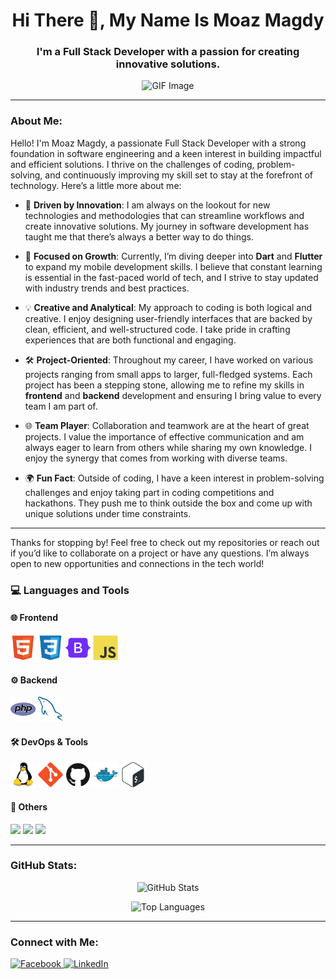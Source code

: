 <h1 align="center">Hi There 👋, My Name Is Moaz Magdy</h1>
<h3 align="center">I'm a Full Stack Developer with a passion for creating innovative solutions.</h3>

<p align="center">
  <img src="https://user-images.githubusercontent.com/yourusername/yourimage.gif" alt="GIF Image" width="400"/>
</p>

---

### About Me:

Hello! I'm Moaz Magdy, a passionate Full Stack Developer with a strong foundation in software engineering and a keen interest in building impactful and efficient solutions. I thrive on the challenges of coding, problem-solving, and continuously improving my skill set to stay at the forefront of technology. Here’s a little more about me:

- 🚀 **Driven by Innovation**: I am always on the lookout for new technologies and methodologies that can streamline workflows and create innovative solutions. My journey in software development has taught me that there’s always a better way to do things.
  
- 🎯 **Focused on Growth**: Currently, I’m diving deeper into **Dart** and **Flutter** to expand my mobile development skills. I believe that constant learning is essential in the fast-paced world of tech, and I strive to stay updated with industry trends and best practices.

- 💡 **Creative and Analytical**: My approach to coding is both logical and creative. I enjoy designing user-friendly interfaces that are backed by clean, efficient, and well-structured code. I take pride in crafting experiences that are both functional and engaging.

- 🛠️ **Project-Oriented**: Throughout my career, I have worked on various projects ranging from small apps to larger, full-fledged systems. Each project has been a stepping stone, allowing me to refine my skills in **frontend** and **backend** development and ensuring I bring value to every team I am part of.

- 🌐 **Team Player**: Collaboration and teamwork are at the heart of great projects. I value the importance of effective communication and am always eager to learn from others while sharing my own knowledge. I enjoy the synergy that comes from working with diverse teams.

- 🌍 **Fun Fact**: Outside of coding, I have a keen interest in problem-solving challenges and enjoy taking part in coding competitions and hackathons. They push me to think outside the box and come up with unique solutions under time constraints.

---

Thanks for stopping by! Feel free to check out my repositories or reach out if you’d like to collaborate on a project or have any questions. I’m always open to new opportunities and connections in the tech world!


### 💻 Languages and Tools

#### 🌐 Frontend  
<img src="https://raw.githubusercontent.com/devicons/devicon/master/icons/html5/html5-original.svg" width="40"/> 
<img src="https://raw.githubusercontent.com/devicons/devicon/master/icons/css3/css3-original.svg" width="40"/> 
<img src="https://raw.githubusercontent.com/devicons/devicon/master/icons/bootstrap/bootstrap-plain.svg" width="40"/> 
<img src="https://raw.githubusercontent.com/devicons/devicon/master/icons/javascript/javascript-original.svg" width="40"/> 

#### ⚙️ Backend  
<img src="https://raw.githubusercontent.com/devicons/devicon/master/icons/php/php-original.svg" width="40"/> 
<img src="https://raw.githubusercontent.com/devicons/devicon/master/icons/mysql/mysql-original.svg" width="40"/> 

#### 🛠️ DevOps & Tools  
<img src="https://raw.githubusercontent.com/devicons/devicon/master/icons/linux/linux-original.svg" width="40"/> 
<img src="https://raw.githubusercontent.com/devicons/devicon/master/icons/git/git-original.svg" width="40"/> 
<img src="https://raw.githubusercontent.com/devicons/devicon/master/icons/github/github-original.svg" width="40"/> 
<img src="https://raw.githubusercontent.com/devicons/devicon/master/icons/docker/docker-original.svg" width="40"/> 
<img src="https://raw.githubusercontent.com/devicons/devicon/master/icons/bash/bash-original.svg" width="40"/> 

#### 🧰 Others  
<img src="https://www.vectorlogo.zone/logos/visualstudio_code/visualstudio_code-icon.svg" width="40"/> 
<img src="https://www.vectorlogo.zone/logos/getpostman/getpostman-icon.svg" width="40"/> 
<img src="https://www.vectorlogo.zone/logos/figma/figma-icon.svg" width="40"/> 

---

### GitHub Stats:
<p align="center">
  <img src="https://github-readme-stats.vercel.app/api?username=MoazMagdy19&show_icons=true&theme=dark" alt="GitHub Stats"/>
</p>
<p align="center">
  <img src="https://github-readme-stats.vercel.app/api/top-langs/?username=MoazMagdy19&layout=compact&theme=dark" alt="Top Languages"/>
</p>

---

### Connect with Me:
<p align="left">
  <a href="https://www.facebook.com/moaz.magdy.7393?mibextid=LQQJ4d" target="_blank">
    <img src="https://img.shields.io/badge/Facebook-%231877F2.svg?style=for-the-badge&logo=facebook&logoColor=white" alt="Facebook"/>
  </a>
  <a href="http://linkedin.com/in/moaz-magdy-23a965239" target="_blank">
    <img src="https://img.shields.io/badge/LinkedIn-%230A66C2.svg?style=for-the-badge&logo=linkedin&logoColor=white" alt="LinkedIn"/>
  </a>
</p>
